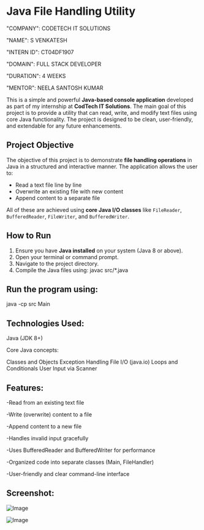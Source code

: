 # Java File Handling Utility

"COMPANY": CODETECH IT SOLUTIONS

"NAME": S VENKATESH

"INTERN ID": CT04DF1907

"DOMAIN": FULL STACK DEVELOPER

"DURATION": 4 WEEKS

"MENTOR": NEELA SANTOSH KUMAR

This is a simple and powerful **Java-based console application** developed as part of my internship at **CodTech IT Solutions**. The main goal of this project is to provide a utility that can read, write, and modify text files using core Java functionality. The project is designed to be clean, user-friendly, and extendable for any future enhancements.

## Project Objective

The objective of this project is to demonstrate **file handling operations** in Java in a structured and interactive manner. The application allows the user to:
- Read a text file line by line
- Overwrite an existing file with new content
- Append content to a separate file

All of these are achieved using **core Java I/O classes** like `FileReader`, `BufferedReader`, `FileWriter`, and `BufferedWriter`.

## How to Run

1. Ensure you have **Java installed** on your system (Java 8 or above).
2. Open your terminal or command prompt.
3. Navigate to the project directory.
4. Compile the Java files using:
   javac src/*.java

## Run the program using:

java -cp src Main

## Technologies Used:

Java (JDK 8+)

Core Java concepts:

Classes and Objects
Exception Handling
File I/O (java.io)
Loops and Conditionals
User Input via Scanner

## Features:

-Read from an existing text file

-Write (overwrite) content to a file

-Append content to a new file

-Handles invalid input gracefully

-Uses BufferedReader and BufferedWriter for performance

-Organized code into separate classes (Main, FileHandler)

-User-friendly and clear command-line interface

## Screenshot:

![Image](https://github.com/user-attachments/assets/e30dca30-18f8-4f63-851d-0c66cc9cb1e8)

![Image](https://github.com/user-attachments/assets/5539c86f-8f32-44f7-884c-444915254278)
